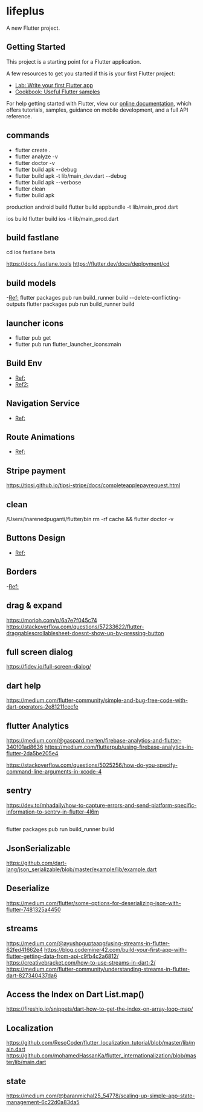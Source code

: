 # lifeplus

A new Flutter project.

## Getting Started

This project is a starting point for a Flutter application.

A few resources to get you started if this is your first Flutter project:

- [Lab: Write your first Flutter app](https://flutter.dev/docs/get-started/codelab)
- [Cookbook: Useful Flutter samples](https://flutter.dev/docs/cookbook)

For help getting started with Flutter, view our
[online documentation](https://flutter.dev/docs), which offers tutorials,
samples, guidance on mobile development, and a full API reference.

## commands
- flutter create .
- flutter analyze -v
- flutter doctor -v
- flutter build apk --debug
- flutter build apk -t lib/main_dev.dart --debug
- flutter build apk --verbose
- flutter clean
- flutter build apk

production android build
flutter build appbundle -t lib/main_prod.dart

ios build
flutter build ios -t lib/main_prod.dart

<!-- https://www.youtube.com/watch?v=FdgDgcrDeNI -->
<!-- ref: https://kobiton.com/topics/develop-deploy-and-test-flutter-apps/ -->

## build fastlane

cd ios
fastlane beta

https://docs.fastlane.tools
https://flutter.dev/docs/deployment/cd

## build models

-[Ref:](https://flutter-academy.com/work-with-json-in-flutter-part-2-json-serializable/)
flutter packages pub run build_runner build --delete-conflicting-outputs
flutter packages pub run build_runner build

## launcher icons

- flutter pub get
- flutter pub run flutter_launcher_icons:main

## Build Env

- [Ref:](https://stackoverflow.com/questions/47438564/how-do-i-build-different-versions-of-my-flutter-app-for-qa-dev-prod)
- [Ref2:](https://medium.com/@LohaniDamodar/flutter-separating-build-environment-with-multiple-firebase-environment-92e40e26d275)

## Navigation Service

- [Ref:](https://github.com/FilledStacks/flutter-tutorials/tree/f5b09c7d75ad060e3e6199064ca810e65e751de4/025-navigation-service)

## Route Animations

- [Ref:](https://medium.com/flutter-community/everything-you-need-to-know-about-flutter-page-route-transition-9ef5c1b32823)

## Stripe payment

https://tipsi.github.io/tipsi-stripe/docs/completeapplepayrequest.html

## clean

/Users/inarenedpuganti/flutter/bin
rm -rf cache && flutter doctor -v

## Buttons Design

- [Ref:](https://stackoverflow.com/questions/49442247/round-button-with-text-and-icon-in-flutter)

## Borders

-[Ref:](https://stackoverflow.com/questions/50756745/custom-card-shape-flutter-sdk)

## drag & expand

https://morioh.com/p/6a7e7f045c74
https://stackoverflow.com/questions/57233622/flutter-draggablescrollablesheet-doesnt-show-up-by-pressing-button

## full screen dialog

https://fidev.io/full-screen-dialog/

## dart help

https://medium.com/flutter-community/simple-and-bug-free-code-with-dart-operators-2e81211cecfe

## flutter Analytics

https://medium.com/@gaspard.merten/firebase-analytics-and-flutter-340f01ad8636
https://medium.com/flutterpub/using-firebase-analytics-in-flutter-2da5be205e4

https://stackoverflow.com/questions/5025256/how-do-you-specify-command-line-arguments-in-xcode-4

## sentry

https://dev.to/mhadaily/how-to-capture-errors-and-send-platform-specific-information-to-sentry-in-flutter-4l6m

##

flutter packages pub run build_runner build

## JsonSerializable

https://github.com/dart-lang/json_serializable/blob/master/example/lib/example.dart

## Deserialize

https://medium.com/flutter/some-options-for-deserializing-json-with-flutter-7481325a4450

## streams

https://medium.com/@ayushpguptaapg/using-streams-in-flutter-62fed41662e4
https://blog.codeminer42.com/build-your-first-app-with-flutter-getting-data-from-api-c9fb4c2a6812/
https://creativebracket.com/how-to-use-streams-in-dart-2/
https://medium.com/flutter-community/understanding-streams-in-flutter-dart-827340437da6

## Access the Index on Dart List.map()

https://fireship.io/snippets/dart-how-to-get-the-index-on-array-loop-map/

## Localization

https://github.com/ResoCoder/flutter_localization_tutorial/blob/master/lib/main.dart
https://github.com/mohamedHassanKa/flutter_internationalization/blob/master/lib/main.dart


## state
https://medium.com/@baranmichal25_54778/scaling-up-simple-app-state-management-6c22d0a83da5